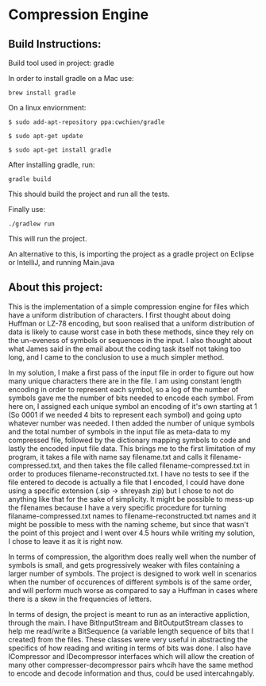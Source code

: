 # Compression Engine

## Build Instructions:

Build tool used in project: gradle

In order to install gradle on a Mac use:

`brew install gradle`

On a linux enviornment:

```
$ sudo add-apt-repository ppa:cwchien/gradle

$ sudo apt-get update

$ sudo apt-get install gradle

```

After installing gradle, run:

`gradle build`

This should build the project and run all the tests.

Finally use:

`./gradlew run`

This will run the project.

An alternative to this, is importing the project as a gradle project on Eclipse or IntelliJ, and running Main.java


## About this project:


This is the implementation of a simple compression engine for files which have a uniform distribution of characters. I first thought about doing Huffman or LZ-78 encoding, but soon realised that a uniform distribution of data is likely to cause worst case in both these methods, since they rely on the un-eveness of symbols or sequences in the input. I also thought about what James said in the email about the coding task itself not taking too long, and I came to the conclusion to use a much simpler method. 

In my solution, I make a first pass of the input file in order to figure out how many unique characters there are in the file. I am using constant length encoding in order to represent each symbol, so a log of the number of symbols gave me the number of bits needed to encode each symbol. From here on, I assigned each unique symbol an encoding of it's own starting at 1 (So 0001 if we needed 4 bits to represent each symbol) and going upto whatever number was needed. I then added the number of unique symbols and the total number of symbols in the input file as meta-data to my compressed file, followed by the dictionary mapping symbols to code and lastly the encoded input file data. This brings me to the first limitation of my program, it takes a file with name say filename.txt and calls it filename-compressed.txt, and then takes the file called filename-compressed.txt in order to produces filename-reconstructed.txt. I have no tests to see if the file entered to decode is actually a file that I encoded, I could have done using a specific extension (.sip -> shreyash zip) but I chose to not do anything like that for the sake of simplicity. It might be possible to mess-up the filenames because I have a very specific procedure for turning filaname-compressed.txt names to filename-reconstructed.txt names and it might be possible to mess with the naming scheme, but since that wasn't the point of this project and I went over 4.5 hours while writing my solution, I chose to leave it as it is right now.

In terms of compression, the algorithm does really well when the number of symbols is small, and gets progressively weaker with files containing a larger number of symbols. The project is designed to work well in scenarios when the number of occurences of different symbols is of the same order, and will perform much worse as compared to say a Huffman in cases where there is a skew in the frequencies of letters.

In terms of design, the project is meant to run as an interactive appliction, through the main. I have BitInputStream and BitOutputStream classes to help me read/write a BitSequence (a variable length sequence of bits that I created) from the files. These classes were very useful in abstracting the specifics of how reading and writing in terms of bits was done. I also have ICompressor and IDecompressor interfaces which will allow the creation of many other compresser-decompressor pairs whcih have the same method to encode and decode information and thus, could be used intercahngably. 
